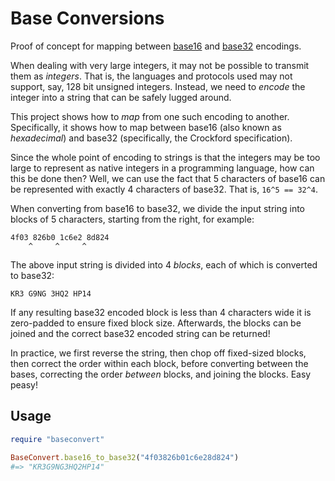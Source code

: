 # Base Conversions

Proof of concept for mapping between [base16][1] and [base32][2] encodings.

When dealing with very large integers, it may not be possible to transmit them as _integers_. That is, the languages and protocols used may not support, say, 128 bit unsigned integers. Instead, we need to _encode_ the integer into a string that can be safely lugged around.

This project shows how to _map_ from one such encoding to another. Specifically, it shows how to map between base16 (also known as _hexadecimal_) and base32 (specifically, the Crockford specification).

Since the whole point of encoding to strings is that the integers may be too large to represent as native integers in a programming language, how can this be done then? Well, we can use the fact that 5 characters of base16 can be represented with exactly 4 characters of base32. That is, `16^5 == 32^4`.

When converting from base16 to base32, we divide the input string into blocks of 5 characters, starting from the right, for example:

```
4f03 826b0 1c6e2 8d824
    ^     ^     ^
```

The above input string is divided into 4 _blocks_, each of which is converted to base32:

```
KR3 G9NG 3HQ2 HP14
```

If any resulting base32 encoded block is less than 4 characters wide it is zero-padded to ensure fixed block size. Afterwards, the blocks can be joined and the correct base32 encoded string can be returned!

In practice, we first reverse the string, then chop off fixed-sized blocks, then correct the order within each block, before converting between the bases, correcting the order _between_ blocks, and joining the blocks. Easy peasy!

## Usage

```ruby
require "baseconvert"

BaseConvert.base16_to_base32("4f03826b01c6e28d824")
#=> "KR3G9NG3HQ2HP14"
```

[1]:	https://en.wikipedia.org/wiki/Hexadecimal
[2]:	https://www.crockford.com/base32.html
